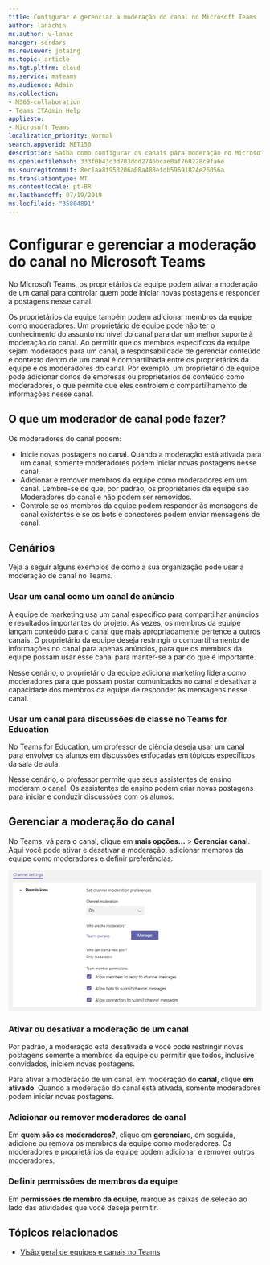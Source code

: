 ```yaml
---
title: Configurar e gerenciar a moderação do canal no Microsoft Teams
author: lanachin
ms.author: v-lanac
manager: serdars
ms.reviewer: jotaing
ms.topic: article
ms.tgt.pltfrm: cloud
ms.service: msteams
ms.audience: Admin
ms.collection:
- M365-collaboration
- Teams_ITAdmin_Help
appliesto:
- Microsoft Teams
localization_priority: Normal
search.appverid: MET150
description: Saiba como configurar os canais para moderação no Microsoft Teams, incluindo como adicionar membros da equipe como moderadores do canal.
ms.openlocfilehash: 333f0b43c3d703ddd2746bcae0af760228c9fa6e
ms.sourcegitcommit: 8ec1aa8f953206a08a488efdb59691824e26056a
ms.translationtype: MT
ms.contentlocale: pt-BR
ms.lasthandoff: 07/19/2019
ms.locfileid: "35804891"
---
```

# <a name="set-up-and-manage-channel-moderation-in-microsoft-teams"></a>Configurar e gerenciar a moderação do canal no Microsoft Teams

No Microsoft Teams, os proprietários da equipe podem ativar a moderação de um canal para controlar quem pode iniciar novas postagens e responder a postagens nesse canal.

Os proprietários da equipe também podem adicionar membros da equipe como moderadores. Um proprietário de equipe pode não ter o conhecimento do assunto no nível do canal para dar um melhor suporte à moderação do canal. Ao permitir que os membros específicos da equipe sejam moderados para um canal, a responsabilidade de gerenciar conteúdo e contexto dentro de um canal é compartilhada entre os proprietários da equipe e os moderadores do canal. Por exemplo, um proprietário de equipe pode adicionar donos de empresas ou proprietários de conteúdo como moderadores, o que permite que eles controlem o compartilhamento de informações nesse canal.

## <a name="what-can-a-channel-moderator-do"></a>O que um moderador de canal pode fazer?

Os moderadores do canal podem:

- Inicie novas postagens no canal. Quando a moderação está ativada para um canal, somente moderadores podem iniciar novas postagens nesse canal.
- Adicionar e remover membros da equipe como moderadores em um canal. Lembre-se de que, por padrão, os proprietários da equipe são Moderadores do canal e não podem ser removidos.
- Controle se os membros da equipe podem responder às mensagens de canal existentes e se os bots e conectores podem enviar mensagens de canal.

## <a name="scenarios"></a>Cenários

Veja a seguir alguns exemplos de como a sua organização pode usar a moderação de canal no Teams.

### <a name="use-a-channel-as-an-announcement-channel"></a>Usar um canal como um canal de anúncio

A equipe de marketing usa um canal específico para compartilhar anúncios e resultados importantes do projeto. Às vezes, os membros da equipe lançam conteúdo para o canal que mais apropriadamente pertence a outros canais. O proprietário da equipe deseja restringir o compartilhamento de informações no canal para apenas anúncios, para que os membros da equipe possam usar esse canal para manter-se a par do que é importante.

Nesse cenário, o proprietário da equipe adiciona marketing lidera como moderadores para que possam postar comunicados no canal e desativar a capacidade dos membros da equipe de responder às mensagens nesse canal.

### <a name="use-a-channel-for-class-discussions-in-teams-for-education"></a>Usar um canal para discussões de classe no Teams for Education

No Teams for Education, um professor de ciência deseja usar um canal para envolver os alunos em discussões enfocadas em tópicos específicos da sala de aula.

Nesse cenário, o professor permite que seus assistentes de ensino moderam o canal. Os assistentes de ensino podem criar novas postagens para iniciar e conduzir discussões com os alunos.

## <a name="manage-channel-moderation"></a>Gerenciar a moderação do canal

No Teams, vá para o canal, clique em **mais opções...**  >  **Gerenciar canal**. Aqui você pode ativar e desativar a moderação, adicionar membros da equipe como moderadores e definir preferências.

![Manage-Channel-Moderation-in-Teams-Preferences. png](media/manage-channel-moderation-in-teams-preferences.png)

### <a name="turn-on-or-turn-off-moderation-for-a-channel"></a>Ativar ou desativar a moderação de um canal

Por padrão, a moderação está desativada e você pode restringir novas postagens somente a membros da equipe ou permitir que todos, inclusive convidados, iniciem novas postagens.

Para ativar a moderação de um canal, em moderação do **canal**, clique **em ativado**. Quando a moderação do canal está ativada, somente moderadores podem iniciar novas postagens. 

### <a name="add-or-remove-channel-moderators"></a>Adicionar ou remover moderadores de canal

Em **quem são os moderadores?**, clique em **gerenciar**e, em seguida, adicione ou remova os membros da equipe como moderadores. Os moderadores e proprietários da equipe podem adicionar e remover outros moderadores.  

### <a name="set-team-member-permissions"></a>Definir permissões de membros da equipe

Em **permissões de membro da equipe**, marque as caixas de seleção ao lado das atividades que você deseja permitir.

## <a name="related-topics"></a>Tópicos relacionados

- [Visão geral de equipes e canais no Teams](teams-channels-overview.md)